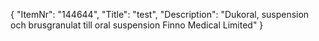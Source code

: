 {
  "ItemNr": "144644",
  "Title": "test",
  "Description": "Dukoral, suspension och brusgranulat till oral suspension Finno Medical Limited"
}